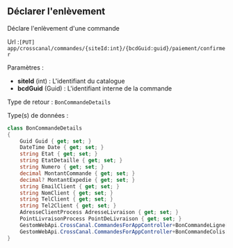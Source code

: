## <span id='declareenlevement'>Déclarer l'enlèvement</span>

Déclare l'enlèvement d'une commande

Url :`[PUT] app/crosscanal/commandes/{siteId:int}/{bcdGuid:guid}/paiement/confirmer`

Paramètres : 

- **siteId** (int) : L'identifiant du catalogue
- **bcdGuid** (Guid) : L'identifiant interne de la commande

Type de retour : `BonCommandeDetails`

Type(s) de données :

```csharp
class BonCommandeDetails
{
	Guid Guid { get; set; }
	DateTime Date { get; set; }
	string Etat { get; set; }
	string EtatDetaille { get; set; }
	string Numero { get; set; }
	decimal MontantCommande { get; set; }
	decimal? MontantExpedie { get; set; }
	string EmailClient { get; set; }
	string NomClient { get; set; }
	string TelClient { get; set; }
	string Tel2Client { get; set; }
	AdresseClientProcess AdresseLivraison { get; set; }
	PointLivraisonProcess PointDeLivraison { get; set; }
	GestomWebApi.CrossCanal.CommandesForAppController+BonCommandeLigne[] Lignes { get; set; }
	GestomWebApi.CrossCanal.CommandesForAppController+BonCommandeColis[] Colis { get; set; }
}

```
